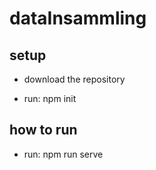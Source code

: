 # dataInsammling

## setup

* download the repository

* run: npm init

## how to run

* run: npm run serve
